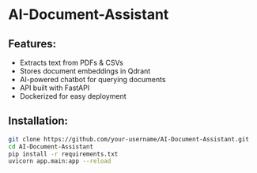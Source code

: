 # AI-Document-Assistant

## Features:
- Extracts text from PDFs & CSVs
- Stores document embeddings in Qdrant
- AI-powered chatbot for querying documents
- API built with FastAPI
- Dockerized for easy deployment

## Installation:
```sh
git clone https://github.com/your-username/AI-Document-Assistant.git
cd AI-Document-Assistant
pip install -r requirements.txt
uvicorn app.main:app --reload
